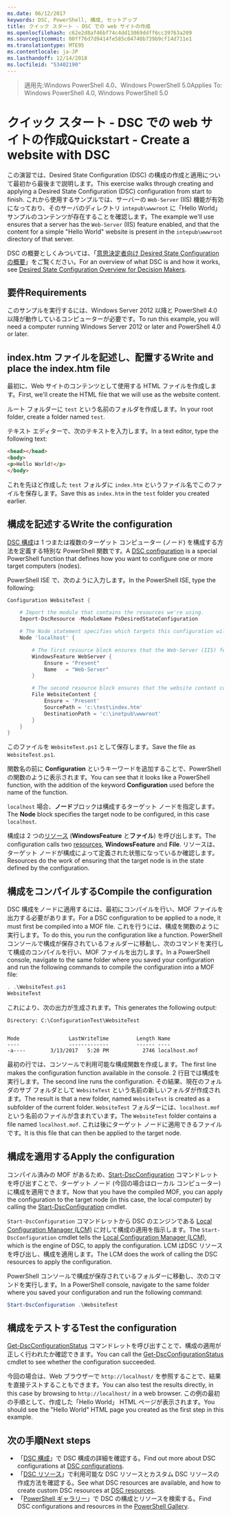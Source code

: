 ```yaml
---
ms.date: 06/12/2017
keywords: DSC, PowerShell, 構成, セットアップ
title: クイック スタート - DSC での web サイトの作成
ms.openlocfilehash: c62e2d8af46bf74c4dd13069ddff6cc39763a209
ms.sourcegitcommit: 00ff76d7d9414fe585c04740b739b9cf14d711e1
ms.translationtype: MTE95
ms.contentlocale: ja-JP
ms.lasthandoff: 12/14/2018
ms.locfileid: "53402190"
---
```

> <span data-ttu-id="7c5d7-103">適用先:Windows PowerShell 4.0、Windows PowerShell 5.0</span><span class="sxs-lookup"><span data-stu-id="7c5d7-103">Applies To: Windows PowerShell 4.0, Windows PowerShell 5.0</span></span>

# <a name="quickstart---create-a-website-with-dsc"></a><span data-ttu-id="7c5d7-104">クイック スタート - DSC での web サイトの作成</span><span class="sxs-lookup"><span data-stu-id="7c5d7-104">Quickstart - Create a website with DSC</span></span>

<span data-ttu-id="7c5d7-105">この演習では、Desired State Configuration (DSC) の構成の作成と適用について最初から最後まで説明します。</span><span class="sxs-lookup"><span data-stu-id="7c5d7-105">This exercise walks through creating and applying a Desired State Configuration (DSC) configuration from start to finish.</span></span>
<span data-ttu-id="7c5d7-106">これから使用するサンプルでは、サーバーの `Web-Server` (IIS) 機能が有効になっており、そのサーバのディレクトリ `intepub\wwwroot` に「Hello World」サンプルのコンテンツが存在することを確認します。</span><span class="sxs-lookup"><span data-stu-id="7c5d7-106">The example we'll use ensures that a server has the `Web-Server` (IIS) feature enabled, and that the content for a simple "Hello World" website is present in the `intepub\wwwroot` directory of that server.</span></span>

<span data-ttu-id="7c5d7-107">DSC の概要としくみついては、「[意思決定者向け Desired State Configuration の概要](../overview/decisionMaker.md)」をご覧ください。</span><span class="sxs-lookup"><span data-stu-id="7c5d7-107">For an overview of what DSC is and how it works, see [Desired State Configuration Overview for Decision Makers](../overview/decisionMaker.md).</span></span>

## <a name="requirements"></a><span data-ttu-id="7c5d7-108">要件</span><span class="sxs-lookup"><span data-stu-id="7c5d7-108">Requirements</span></span>

<span data-ttu-id="7c5d7-109">このサンプルを実行するには、Windows Server 2012 以降と PowerShell 4.0 以降が動作しているコンピューターが必要です。</span><span class="sxs-lookup"><span data-stu-id="7c5d7-109">To run this example, you will need a computer running Windows Server 2012 or later and PowerShell 4.0 or later.</span></span>

## <a name="write-and-place-the-indexhtm-file"></a><span data-ttu-id="7c5d7-110">index.htm ファイルを記述し、配置する</span><span class="sxs-lookup"><span data-stu-id="7c5d7-110">Write and place the index.htm file</span></span>

<span data-ttu-id="7c5d7-111">最初に、Web サイトのコンテンツとして使用する HTML ファイルを作成します。</span><span class="sxs-lookup"><span data-stu-id="7c5d7-111">First, we'll create the HTML file that we will use as the website content.</span></span>

<span data-ttu-id="7c5d7-112">ルート フォルダーに `test` という名前のフォルダを作成します。</span><span class="sxs-lookup"><span data-stu-id="7c5d7-112">In your root folder, create a folder named `test`.</span></span>

<span data-ttu-id="7c5d7-113">テキスト エディターで、次のテキストを入力します。</span><span class="sxs-lookup"><span data-stu-id="7c5d7-113">In a text editor, type the following text:</span></span>

```html
<head></head>
<body>
<p>Hello World!</p>
</body>
```

<span data-ttu-id="7c5d7-114">これを先ほど作成した `test` フォルダに `index.htm` というファイル名でこのファイルを保存します。</span><span class="sxs-lookup"><span data-stu-id="7c5d7-114">Save this as `index.htm` in the `test` folder you created earlier.</span></span>

## <a name="write-the-configuration"></a><span data-ttu-id="7c5d7-115">構成を記述する</span><span class="sxs-lookup"><span data-stu-id="7c5d7-115">Write the configuration</span></span>

<span data-ttu-id="7c5d7-116">[DSC 構成](../configurations/configurations.md)は 1 つまたは複数のターゲット コンピューター (ノード) を構成する方法を定義する特別な PowerShell 関数です。</span><span class="sxs-lookup"><span data-stu-id="7c5d7-116">A [DSC configuration](../configurations/configurations.md) is a special PowerShell function that defines how you want to configure one or more target computers (nodes).</span></span>

<span data-ttu-id="7c5d7-117">PowerShell ISE で、次のように入力します。</span><span class="sxs-lookup"><span data-stu-id="7c5d7-117">In the PowerShell ISE, type the following:</span></span>

```powershell
Configuration WebsiteTest {

    # Import the module that contains the resources we're using.
    Import-DscResource -ModuleName PsDesiredStateConfiguration

    # The Node statement specifies which targets this configuration will be applied to.
    Node 'localhost' {

        # The first resource block ensures that the Web-Server (IIS) feature is enabled.
        WindowsFeature WebServer {
            Ensure = "Present"
            Name   = "Web-Server"
        }

        # The second resource block ensures that the website content copied to the website root folder.
        File WebsiteContent {
            Ensure = 'Present'
            SourcePath = 'c:\test\index.htm'
            DestinationPath = 'c:\inetpub\wwwroot'
        }
    }
}
```

<span data-ttu-id="7c5d7-118">このファイルを `WebsiteTest.ps1` として保存します。</span><span class="sxs-lookup"><span data-stu-id="7c5d7-118">Save the file as `WebsiteTest.ps1`.</span></span>

<span data-ttu-id="7c5d7-119">関数名の前に **Configuration** というキーワードを追加することで、PowerShell の関数のように表示されます。</span><span class="sxs-lookup"><span data-stu-id="7c5d7-119">You can see that it looks like a PowerShell function, with the addition of the keyword **Configuration** used before the name of the function.</span></span>

<span data-ttu-id="7c5d7-120">`localhost` 場合、**ノード**ブロックは構成するターゲット ノードを指定します。</span><span class="sxs-lookup"><span data-stu-id="7c5d7-120">The **Node** block specifies the target node to be configured, in this case `localhost`.</span></span>

<span data-ttu-id="7c5d7-121">構成は 2 つの[リソース](../resources/resources.md) (**WindowsFeature** と**ファイル**) を呼び出します。</span><span class="sxs-lookup"><span data-stu-id="7c5d7-121">The configuration calls two [resources](../resources/resources.md), **WindowsFeature** and **File**.</span></span>
<span data-ttu-id="7c5d7-122">リソースは、ターゲット ノードが構成によって定義された状態になっているか確認します。</span><span class="sxs-lookup"><span data-stu-id="7c5d7-122">Resources do the work of ensuring that the target node is in the state defined by the configuration.</span></span>

## <a name="compile-the-configuration"></a><span data-ttu-id="7c5d7-123">構成をコンパイルする</span><span class="sxs-lookup"><span data-stu-id="7c5d7-123">Compile the configuration</span></span>

<span data-ttu-id="7c5d7-124">DSC 構成をノードに適用するには、最初にコンパイルを行い、MOF ファイルを出力する必要があります。</span><span class="sxs-lookup"><span data-stu-id="7c5d7-124">For a DSC configuration to be applied to a node, it must first be compiled into a MOF file.</span></span>
<span data-ttu-id="7c5d7-125">これを行うには、構成を関数のように実行します。</span><span class="sxs-lookup"><span data-stu-id="7c5d7-125">To do this, you run the configuration like a function.</span></span>
<span data-ttu-id="7c5d7-126">PowerShell コンソールで構成が保存されているフォルダーに移動し、次のコマンドを実行して構成のコンパイルを行い、MOF ファイルを出力します。</span><span class="sxs-lookup"><span data-stu-id="7c5d7-126">In a PowerShell console, navigate to the same folder where you saved your configuration and run the following commands to compile the configuration into a MOF file:</span></span>

```powershell
. .\WebsiteTest.ps1
WebsiteTest
```

<span data-ttu-id="7c5d7-127">これにより、次の出力が生成されます。</span><span class="sxs-lookup"><span data-stu-id="7c5d7-127">This generates the following output:</span></span>

```
Directory: C:\ConfigurationTest\WebsiteTest


Mode                LastWriteTime         Length Name
----                -------------         ------ ----
-a----        3/13/2017   5:20 PM           2746 localhost.mof
```

<span data-ttu-id="7c5d7-128">最初の行では、コンソールで利用可能な構成関数を作成します。</span><span class="sxs-lookup"><span data-stu-id="7c5d7-128">The first line makes the configuration function available in the console.</span></span>
<span data-ttu-id="7c5d7-129">2 行目では構成を実行します。</span><span class="sxs-lookup"><span data-stu-id="7c5d7-129">The second line runs the configuration.</span></span>
<span data-ttu-id="7c5d7-130">その結果、現在のフォルダのサブ フォルダとして `WebsiteTest` という名前の新しいフォルダが作成されます。</span><span class="sxs-lookup"><span data-stu-id="7c5d7-130">The result is that a new folder, named `WebsiteTest` is created as a subfolder of the current folder.</span></span>
<span data-ttu-id="7c5d7-131">`WebsiteTest` フォルダーには、`localhost.mof` という名前のファイルが含まれています。</span><span class="sxs-lookup"><span data-stu-id="7c5d7-131">The `WebsiteTest` folder contains a file named `localhost.mof`.</span></span>
<span data-ttu-id="7c5d7-132">これは後にターゲット ノードに適用できるファイルです。</span><span class="sxs-lookup"><span data-stu-id="7c5d7-132">It is this file that can then be applied to the target node.</span></span>

## <a name="apply-the-configuration"></a><span data-ttu-id="7c5d7-133">構成を適用する</span><span class="sxs-lookup"><span data-stu-id="7c5d7-133">Apply the configuration</span></span>

<span data-ttu-id="7c5d7-134">コンパイル済みの MOF があるため、[Start-DscConfiguration](/powershell/module/psdesiredstateconfiguration/start-dscconfiguration) コマンドレットを呼び出すことで、ターゲット ノード (今回の場合はローカル コンピューター) に構成を適用できます。</span><span class="sxs-lookup"><span data-stu-id="7c5d7-134">Now that you have the compiled MOF, you can apply the configuration to the target node (in this case, the local computer) by calling the [Start-DscConfiguration](/powershell/module/psdesiredstateconfiguration/start-dscconfiguration) cmdlet.</span></span>

<span data-ttu-id="7c5d7-135">`Start-DscConfiguration` コマンドレットから DSC のエンジンである [Local Configuration Manager (LCM)](../managing-nodes/metaConfig.md) に対して構成の適用を指示します。</span><span class="sxs-lookup"><span data-stu-id="7c5d7-135">The `Start-DscConfiguration` cmdlet tells the [Local Configuration Manager (LCM)](../managing-nodes/metaConfig.md), which is the engine of DSC, to apply the configuration.</span></span>
<span data-ttu-id="7c5d7-136">LCM はDSC リソースを呼び出し、構成を適用します。</span><span class="sxs-lookup"><span data-stu-id="7c5d7-136">The LCM does the work of calling the DSC resources to apply the configuration.</span></span>

<span data-ttu-id="7c5d7-137">PowerShell コンソールで構成が保存されているフォルダーに移動し、次のコマンドを実行します。</span><span class="sxs-lookup"><span data-stu-id="7c5d7-137">In a PowerShell console, navigate to the same folder where you saved your configuration and run the following command:</span></span>

```powershell
Start-DscConfiguration .\WebsiteTest
```

## <a name="test-the-configuration"></a><span data-ttu-id="7c5d7-138">構成をテストする</span><span class="sxs-lookup"><span data-stu-id="7c5d7-138">Test the configuration</span></span>

<span data-ttu-id="7c5d7-139">[Get-DscConfigurationStatus](/powershell/module/psdesiredstateconfiguration/get-dscconfigurationstatus) コマンドレットを呼び出すことで、構成の適用が正しく行われたか確認できます。</span><span class="sxs-lookup"><span data-stu-id="7c5d7-139">You can call the [Get-DscConfigurationStatus](/powershell/module/psdesiredstateconfiguration/get-dscconfigurationstatus) cmdlet to see whether the configuration succeeded.</span></span>

<span data-ttu-id="7c5d7-140">今回の場合は、Web ブラウザーで `http://localhost/` を参照することで、結果を直接テストすることもできます。</span><span class="sxs-lookup"><span data-stu-id="7c5d7-140">You can also test the results directly, in this case by browsing to `http://localhost/` in a web browser.</span></span>
<span data-ttu-id="7c5d7-141">この例の最初の手順として、作成した「Hello World」 HTML ページが表示されます。</span><span class="sxs-lookup"><span data-stu-id="7c5d7-141">You should see the "Hello World" HTML page you created as the first step in this example.</span></span>

## <a name="next-steps"></a><span data-ttu-id="7c5d7-142">次の手順</span><span class="sxs-lookup"><span data-stu-id="7c5d7-142">Next steps</span></span>

- <span data-ttu-id="7c5d7-143">「[DSC 構成](../configurations/configurations.md)」で DSC 構成の詳細を確認する。</span><span class="sxs-lookup"><span data-stu-id="7c5d7-143">Find out more about DSC configurations at [DSC configurations](../configurations/configurations.md).</span></span>
- <span data-ttu-id="7c5d7-144">「[DSC リソース](../resources/resources.md)」で利用可能な DSC リソースとカスタム DSC リソースの作成方法を確認する。</span><span class="sxs-lookup"><span data-stu-id="7c5d7-144">See what DSC resources are available, and how to create custom DSC resources at [DSC resources](../resources/resources.md).</span></span>
- <span data-ttu-id="7c5d7-145">「[PowerShell ギャラリー](https://www.powershellgallery.com/)」で DSC の構成とリソースを検索する。</span><span class="sxs-lookup"><span data-stu-id="7c5d7-145">Find DSC configurations and resources in the [PowerShell Gallery](https://www.powershellgallery.com/).</span></span>
